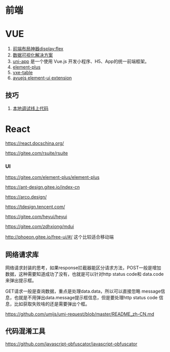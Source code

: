 前端
===

# VUE

1. [前端布局神器display:flex](https://www.cnblogs.com/qingchunshiguang/p/8011103.html)
1. [数据可视化解决方案](https://antv.gitee.io/zh)
1. [uni-app](https://gitee.com/dcloud/uni-app) 是一个使用 Vue.js 开发小程序、H5、App的统一前端框架。
1. [element-plus](https://gitee.com/element-plus/element-plus)
1. [vxe-table](https://gitee.com/xuliangzhan_admin/vxe-table)
1. [avuejs  element-ui extension](https://avuejs.com/)
## 技巧
1. [本地调试线上代码](https://tech.youzan.chttps://ant-design.gitee.io/index-cnom/zan-proxy/)


# React


https://react.docschina.org/

https://gitee.com/rsuite/rsuite


### UI

https://gitee.com/element-plus/element-plus

https://ant-design.gitee.io/index-cn

https://arco.design/

https://tdesign.tencent.com/

https://gitee.com/heyui/heyui

https://gitee.com/zdhxiong/mdui

http://phoeon.gitee.io/free-ui/#/   这个比较适合移动端

## 网络请求库

网络请求封装的思考，如果response拦截器能区分请求方法，POST一般是增加数据，这种需要知道成功了没有，也就是可以针对http status code和 data.code来弹出提示框。

GET请求一般是查询数据，重点是处理data.data，所以可以直接忽略 message信息，也就是不用弹出data.message提示框信息，但是要处理http status code 信息，比如获取失败啥的还是需要弹出个框。

https://github.com/umijs/umi-request/blob/master/README_zh-CN.md


## 代码混淆工具

https://github.com/javascript-obfuscator/javascript-obfuscator

